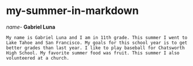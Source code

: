 # my-summer-in-markdown
  *name-*
  **Gabriel Luna**

    My name is Gabriel Luna and I am in 11th grade. This summer I went to Lake Tahoe and San Francisco. My goals for this school year is to get better grades than last year. I like to play baseball for Chatsworth High School. My favorite summer food was fruit. This summer I also volunteered at a church. 
